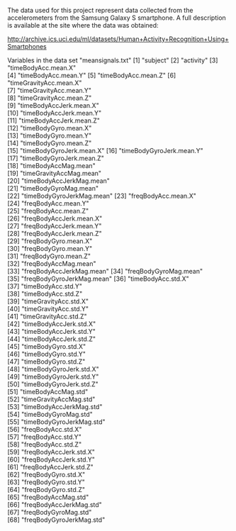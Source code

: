 The data used for this project represent data collected from the accelerometers from the Samsung Galaxy S smartphone. A full description is available at the site where the data was obtained: 

http://archive.ics.uci.edu/ml/datasets/Human+Activity+Recognition+Using+Smartphones 



Variables in the data set "meansignals.txt"
[1] "subject"
[2] "activity"
[3] "timeBodyAcc.mean.X"      
[4] "timeBodyAcc.mean.Y"
[5] "timeBodyAcc.mean.Z"
[6] "timeGravityAcc.mean.X"   
[7] "timeGravityAcc.mean.Y"    
[8] "timeGravityAcc.mean.Z"    
[9] "timeBodyAccJerk.mean.X"  
[10] "timeBodyAccJerk.mean.Y"   
[11] "timeBodyAccJerk.mean.Z"   
[12] "timeBodyGyro.mean.X"     
[13] "timeBodyGyro.mean.Y"      
[14] "timeBodyGyro.mean.Z"      
[15] "timeBodyGyroJerk.mean.X" 
[16] "timeBodyGyroJerk.mean.Y"  
[17] "timeBodyGyroJerk.mean.Z"  
[18] "timeBodyAccMag.mean"     
[19] "timeGravityAccMag.mean"   
[20] "timeBodyAccJerkMag.mean"  
[21] "timeBodyGyroMag.mean"    
[22] "timeBodyGyroJerkMag.mean" 
[23] "freqBodyAcc.mean.X"       
[24] "freqBodyAcc.mean.Y"      
[25] "freqBodyAcc.mean.Z"       
[26] "freqBodyAccJerk.mean.X"   
[27] "freqBodyAccJerk.mean.Y"  
[28] "freqBodyAccJerk.mean.Z"   
[29] "freqBodyGyro.mean.X"      
[30] "freqBodyGyro.mean.Y"     
[31] "freqBodyGyro.mean.Z"      
[32] "freqBodyAccMag.mean"      
[33] "freqBodyAccJerkMag.mean" 
[34] "freqBodyGyroMag.mean"     
[35] "freqBodyGyroJerkMag.mean" 
[36] "timeBodyAcc.std.X"       
[37] "timeBodyAcc.std.Y"        
[38] "timeBodyAcc.std.Z"        
[39] "timeGravityAcc.std.X"    
[40] "timeGravityAcc.std.Y"     
[41] "timeGravityAcc.std.Z"     
[42] "timeBodyAccJerk.std.X"   
[43] "timeBodyAccJerk.std.Y"    
[44] "timeBodyAccJerk.std.Z"    
[45] "timeBodyGyro.std.X"      
[46] "timeBodyGyro.std.Y"       
[47] "timeBodyGyro.std.Z"       
[48] "timeBodyGyroJerk.std.X"  
[49] "timeBodyGyroJerk.std.Y"   
[50] "timeBodyGyroJerk.std.Z"   
[51] "timeBodyAccMag.std"      
[52] "timeGravityAccMag.std"    
[53] "timeBodyAccJerkMag.std"   
[54] "timeBodyGyroMag.std"     
[55] "timeBodyGyroJerkMag.std"  
[56] "freqBodyAcc.std.X"        
[57] "freqBodyAcc.std.Y"       
[58] "freqBodyAcc.std.Z"        
[59] "freqBodyAccJerk.std.X"    
[60] "freqBodyAccJerk.std.Y"   
[61] "freqBodyAccJerk.std.Z"    
[62] "freqBodyGyro.std.X"       
[63] "freqBodyGyro.std.Y"      
[64] "freqBodyGyro.std.Z"       
[65] "freqBodyAccMag.std"       
[66] "freqBodyAccJerkMag.std"  
[67] "freqBodyGyroMag.std"      
[68] "freqBodyGyroJerkMag.std" 
